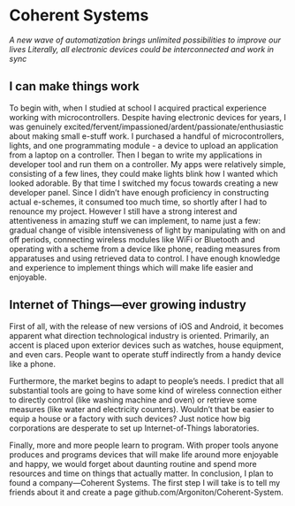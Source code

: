 # Coherent Systems

_A new wave of automatization brings unlimited possibilities to improve our lives
Literally, all electronic devices could be interconnected and work in sync_

## I can make things work

To begin with, when I studied at school I acquired practical experience working with microcontrollers. Despite having electronic devices for years, I was genuinely excited/fervent/impassioned/ardent/passionate/enthusiastic about making small e-stuff work. I purchased a handful of microcontrollers, lights, and one programmating module - a device to upload an application from a laptop on a controller. Then I began to write my applications in developer tool and run them on a controller. My apps were relatively simple, consisting of a few lines, they could make lights blink how I wanted which looked adorable. By that time I switched my focus towards creating a new developer panel. Since I didn’t have enough proficiency in constructing actual e-schemes, it consumed too much time, so shortly after I had to renounce my project. However I still have a strong interest and attentiveness in amazing stuff we can implement, to name just a few: gradual change of visible intensiveness of light by manipulating with on and off periods, connecting wireless modules like WiFi or Bluetooth and operating with a scheme from a device like phone, reading measures from apparatuses and using retrieved data to control. I have enough knowledge and experience to implement things which will make life easier and enjoyable.

## Internet of Things—ever growing industry

First of all, with the release of new versions of iOS and Android, it becomes apparent what direction technological industry is oriented. Primarily, an accent is placed upon exterior devices such as watches, house equipment, and even cars. People want to operate stuff indirectly from a handy device like a phone.

Furthermore, the market begins to adapt to people’s needs. I predict that all substantial tools are going to have some kind of wireless connection either to directly control (like washing machine and oven) or retrieve some measures (like water and electricity counters). Wouldn’t that be easier to equip a house or a factory with such devices? Just notice how big corporations are desperate to set up Internet-of-Things laboratories.

Finally, more and more people learn to program. With proper tools anyone produces and programs devices that will make life around more enjoyable and happy, we would forget about daunting routine and spend more resources and time on things that actually matter.
In conclusion, I plan to found a company—Coherent Systems. The first step I will take is to tell my friends about it and create a page github.com/Argoniton/Coherent-System.

